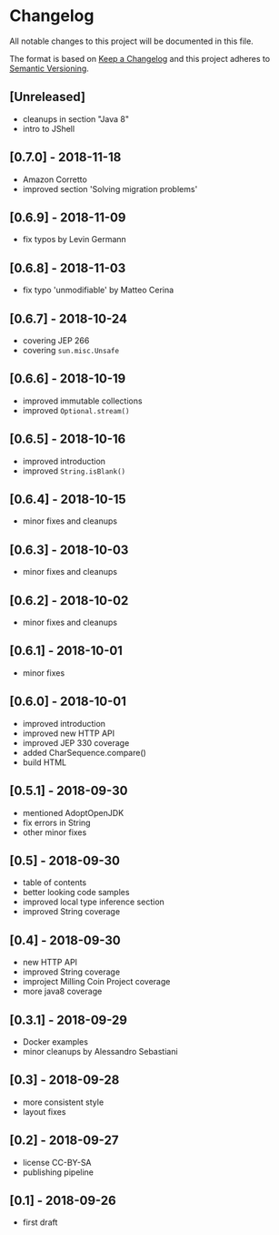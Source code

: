 # Changelog
All notable changes to this project will be documented in this file.

The format is based on [Keep a Changelog](http://keepachangelog.com/en/1.0.0/)
and this project adheres to [Semantic Versioning](http://semver.org/spec/v2.0.0.html).

## [Unreleased]
- cleanups in section "Java 8"
- intro to JShell

## [0.7.0] - 2018-11-18
- Amazon Corretto
- improved section 'Solving migration problems'

## [0.6.9] - 2018-11-09
- fix typos by Levin Germann

## [0.6.8] - 2018-11-03
- fix typo 'unmodifiable' by Matteo Cerina

## [0.6.7] - 2018-10-24
- covering JEP 266
- covering `sun.misc.Unsafe`

## [0.6.6] - 2018-10-19
- improved immutable collections
- improved `Optional.stream()`

## [0.6.5] - 2018-10-16
- improved introduction
- improved `String.isBlank()`

## [0.6.4] - 2018-10-15
- minor fixes and cleanups

## [0.6.3] - 2018-10-03
- minor fixes and cleanups

## [0.6.2] - 2018-10-02
- minor fixes and cleanups

## [0.6.1] - 2018-10-01
- minor fixes

## [0.6.0] - 2018-10-01
- improved introduction
- improved new HTTP API
- improved JEP 330 coverage
- added CharSequence.compare()
- build HTML

## [0.5.1] - 2018-09-30
- mentioned AdoptOpenJDK
- fix errors in String
- other minor fixes

## [0.5] - 2018-09-30
- table of contents
- better looking code samples
- improved local type inference section
- improved String coverage

## [0.4] - 2018-09-30
- new HTTP API
- improved String coverage
- improject Milling Coin Project coverage
- more java8 coverage

## [0.3.1] - 2018-09-29
- Docker examples
- minor cleanups by Alessandro Sebastiani

## [0.3] - 2018-09-28
- more consistent style
- layout fixes

## [0.2] - 2018-09-27
- license CC-BY-SA
- publishing pipeline

## [0.1] - 2018-09-26
- first draft
